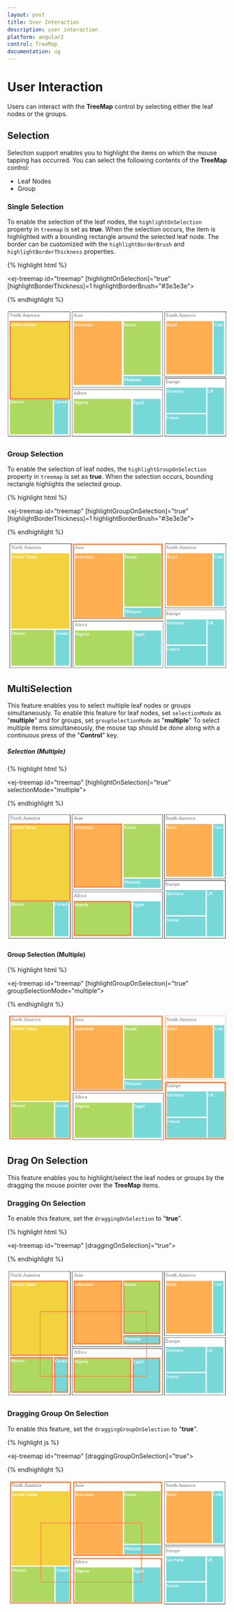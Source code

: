 ```yaml
---
layout: post
title: User Interaction
description: user interaction
platform: angular2
control: TreeMap
documentation: ug
---
```


# User Interaction

Users can interact with the **TreeMap** control by selecting either the leaf nodes or the groups.

## Selection

Selection support enables you to highlight the items on which the mouse tapping has occurred. You can select the following contents of the **TreeMap** control:

* Leaf Nodes
* Group

### Single Selection

To enable the selection of the leaf nodes, the `highlightOnSelection` property in `treemap` is set as **true**. When the selection occurs, the item is highlighted with a bounding rectangle around the selected leaf node.
The border can be customized with the `highlightBorderBrush` and `highlightBorderThickness` properties.


{% highlight html %}

  <ej-treemap id="treemap" [highlightOnSelection]="true" [highlightBorderThickness]=1 highlightBorderBrush="#3e3e3e">      
        
 </ej-treemap>
        
{% endhighlight %}
        
![](User-Interaction_images/User-Interaction_img1.png)        

### Group Selection

To enable the selection of leaf nodes, the `highlightGroupOnSelection` property in `treemap` is set as **true**. When the selection occurs, bounding rectangle highlights the selected group.

{% highlight html %}

  <ej-treemap id="treemap" [highlightGroupOnSelection]="true" [highlightBorderThickness]=1 highlightBorderBrush="#3e3e3e">      
        
 </ej-treemap>
        
{% endhighlight %}
        
![](User-Interaction_images/User-Interaction_img3.png)

## MultiSelection

This feature enables you to select multiple leaf nodes or groups simultaneously. To enable this feature for leaf nodes, set `selectionMode` as "**multiple**" and for groups, set `groupSelectionMode` as "**multiple**"
To select multiple items simultaneously, the mouse tap should be done along with a continuous press of the "**Control**" key.  

##### Selection (Multiple)

{% highlight html %}

  <ej-treemap id="treemap" [highlightOnSelection]="true" selectionMode="multiple">      
        
 </ej-treemap>
        
{% endhighlight %}

![](User-Interaction_images/User-Interaction_img2.png)

#### Group Selection (Multiple)

{% highlight html %}

  <ej-treemap id="treemap" [highlightGroupOnSelection]="true" groupSelectionMode="multiple">      
        
 </ej-treemap>
        
{% endhighlight %}

![](User-Interaction_images/User-Interaction_img4.png)

## Drag On Selection

This feature enables you to highlight/select the leaf nodes or groups by the dragging the mouse pointer over the **TreeMap** items.

### Dragging On Selection

To enable this feature, set the `draggingOnSelection` to "**true**".

{% highlight html %}

  <ej-treemap id="treemap" [draggingOnSelection]="true">      
        
 </ej-treemap>
        
{% endhighlight %}

![](User-Interaction_images/User-Interaction_img5.png)

### Dragging Group On Selection

To enable this feature, set the `draggingGroupOnSelection` to "**true**".

{% highlight js %}

  <ej-treemap id="treemap" [draggingGroupOnSelection]="true">

 </ej-treemap>
        
{% endhighlight %}

![](User-Interaction_images/User-Interaction_img6.png)